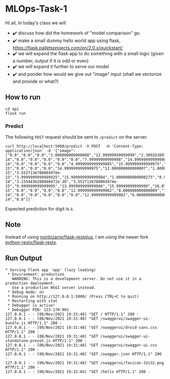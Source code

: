 # MLOps-Task-1

Hi all,
In today's class we will
- ✔️ discuss how did the homework of "model comparison" go.
- ✔️ make a small dummy hello world app using flask, https://flask.palletsprojects.com/en/2.0.x/quickstart/
- ✔️ we will expand the flask app to do something with a small logic (given a number, output if it is odd or even)
- ✔️ we will expand it further to serve our model
- ✔️ and ponder how would we give out "image" input (shall we vectorize and provide or what?)

## How to run

```
cd api
flask run
```

### Predict

The following `POST` request should be sent to `/predict` on the server.

```
curl http://localhost:5000/predict -X POST  -H 'Content-Type: application/json' -d '{"image":
["0.0","0.0","0.0","2.000000000000008","12.99999999999999","2.3092638912203262e-14","0.0","0.0","0.0","0.0","0.0","7.99999999999998","14.999999999999988","2.664535259100375e-14","0.0","0.0","0.0","0.0","4.9999999999999885","15.999999999999975","5.000000000000027","2.0000000000000027","3.552713678800496e-15","0.0","0.0","0.0","14.999999999999975","12.000000000000007","1.0000000000000182","15.999999999999961","4.000000000000018","7.1054273576009955e-15","3.5527136788004978e-15","3.9999999999999925","15.999999999999984","2.0000000000000275","8.999999999999984","15.999999999999988","8.00000000000001","1.4210854715201997e-14","3.1554436208840472e-30","3.5527136788004974e-15","9.999999999999995","13.999999999999986","15.99999999999999","16.0","4.000000000000025","7.105427357601008e-15","0.0","0.0","0.0","0.0","12.999999999999982","8.000000000000009","1.4210854715202004e-14","0.0","0.0","0.0","0.0","0.0","12.999999999999982","6.000000000000012","1.0658141036401503e-14","0.0"]}'
```

Expected prediction for digit is `4`.

## Note

Instead of using [noirbizarre/flask-restplus](https://github.com/noirbizarre/flask-restplus), I am using the newer fork [python-restx/flask-restx](https://github.com/python-restx/flask-restx).

## Run Output

```
* Serving Flask app 'app' (lazy loading)
 * Environment: production
   WARNING: This is a development server. Do not use it in a production deployment.
   Use a production WSGI server instead.
 * Debug mode: on
 * Running on http://127.0.0.1:5000/ (Press CTRL+C to quit)
 * Restarting with stat
 * Debugger is active!
 * Debugger PIN: 123-170-903
127.0.0.1 - - [08/Nov/2021 19:31:48] "GET / HTTP/1.1" 200 -
127.0.0.1 - - [08/Nov/2021 19:31:48] "GET /swaggerui/swagger-ui-bundle.js HTTP/1.1" 200 -
127.0.0.1 - - [08/Nov/2021 19:31:48] "GET /swaggerui/droid-sans.css HTTP/1.1" 200 -
127.0.0.1 - - [08/Nov/2021 19:31:48] "GET /swaggerui/swagger-ui-standalone-preset.js HTTP/1.1" 200 -
127.0.0.1 - - [08/Nov/2021 19:31:48] "GET /swaggerui/swagger-ui.css HTTP/1.1" 200 -
127.0.0.1 - - [08/Nov/2021 19:31:48] "GET /swagger.json HTTP/1.1" 200 -
127.0.0.1 - - [08/Nov/2021 19:31:48] "GET /swaggerui/favicon-32x32.png HTTP/1.1" 200 -
127.0.0.1 - - [08/Nov/2021 19:32:04] "GET /hello HTTP/1.1" 200 -
```